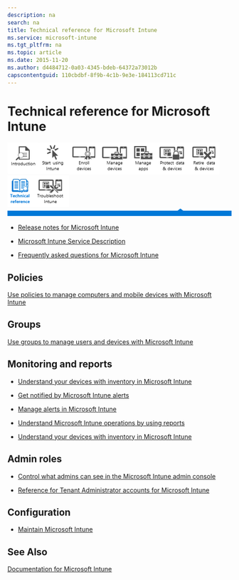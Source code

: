 ```yaml
---
description: na
search: na
title: Technical reference for Microsoft Intune
ms.service: microsoft-intune
ms.tgt_pltfrm: na
ms.topic: article
ms.date: 2015-11-20
ms.author: d4484712-0a03-4345-bdeb-64372a73012b
capscontentguid: 110cbdbf-8f9b-4c1b-9e3e-184113cd711c
---
```

# Technical reference for Microsoft Intune
![](../Image/Nav_Icons/WIT_Tile_W_Overview.png)![](../Image/Nav_Icons/WIT_Tile_W_GetStarted.png)![](../Image/Nav_Icons/WIT_Tile_W_EnrollDevices.png)![](../Image/Nav_Icons/WIT_Tile_W_ManageDevices.png)![](../Image/Nav_Icons/WIT_Tile_W_ManageApps.png)![](../Image/Nav_Icons/WIT_Tile_W_ProtectResources.png)![](../Image/Nav_Icons/WIT_Tile_W_RetireData.png)![](../Image/Nav_Icons/WIT_Tile_W_TechnicalReferenceHighlight.png)![](../Image/Nav_Icons/WIT_Tile_W_Troubleshooting.png)
![](../Image/Nav_Icons/WIT_Banner_TechnicalReference.png)

- [Release notes for Microsoft Intune](../Topic/Release_notes_for_Microsoft_Intune.md)

- [Microsoft Intune Service Description](../Topic/Microsoft_Intune_Service_Description.md)

- [Frequently asked questions for Microsoft Intune](../Topic/Frequently_asked_questions_for_Microsoft_Intune.md)

## Policies
[Use policies to manage computers and mobile devices with Microsoft Intune](../Topic/Use_policies_to_manage_computers_and_mobile_devices_with_Microsoft_Intune.md)

## Groups
[Use groups to manage users and devices with Microsoft Intune](../Topic/Use_groups_to_manage_users_and_devices_with_Microsoft_Intune.md)

## Monitoring and reports

- [Understand your devices with inventory in Microsoft Intune](../Topic/Understand_your_devices_with_inventory_in_Microsoft_Intune.md)

- [Get notified by Microsoft Intune alerts](../Topic/Get_notified_by_Microsoft_Intune_alerts.md)

- [Manage alerts in Microsoft Intune](../Topic/Manage_alerts_in_Microsoft_Intune.md)

- [Understand Microsoft Intune operations by using reports](../Topic/Understand_Microsoft_Intune_operations_by_using_reports.md)

- [Understand your devices with inventory in Microsoft Intune](../Topic/Understand_your_devices_with_inventory_in_Microsoft_Intune.md)

## Admin roles

- [Control what admins can see in the Microsoft Intune admin console](../Topic/Control_what_admins_can_see_in_the_Microsoft_Intune_admin_console.md)

- [Reference for Tenant Administrator accounts for Microsoft Intune](../Topic/Reference_for_Tenant_Administrator_accounts_for_Microsoft_Intune.md)

## Configuration

- [Maintain Microsoft Intune](../Topic/Maintain_Microsoft_Intune.md)

## See Also
[Documentation for Microsoft Intune](../Topic/Documentation_for_Microsoft_Intune.md)

